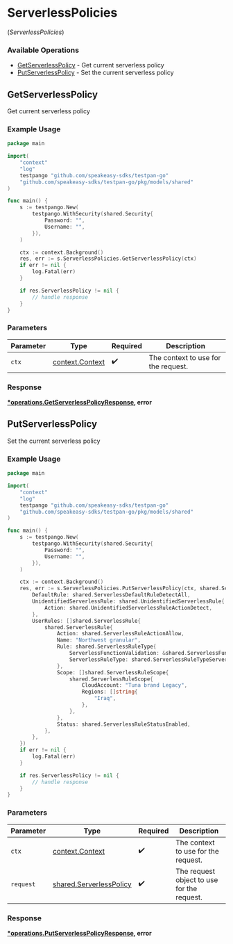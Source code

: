 # ServerlessPolicies
(*ServerlessPolicies*)

### Available Operations

* [GetServerlessPolicy](#getserverlesspolicy) - Get current serverless policy
* [PutServerlessPolicy](#putserverlesspolicy) - Set the current serverless policy

## GetServerlessPolicy

Get current serverless policy

### Example Usage

```go
package main

import(
	"context"
	"log"
	testpango "github.com/speakeasy-sdks/testpan-go"
	"github.com/speakeasy-sdks/testpan-go/pkg/models/shared"
)

func main() {
    s := testpango.New(
        testpango.WithSecurity(shared.Security{
            Password: "",
            Username: "",
        }),
    )

    ctx := context.Background()
    res, err := s.ServerlessPolicies.GetServerlessPolicy(ctx)
    if err != nil {
        log.Fatal(err)
    }

    if res.ServerlessPolicy != nil {
        // handle response
    }
}
```

### Parameters

| Parameter                                             | Type                                                  | Required                                              | Description                                           |
| ----------------------------------------------------- | ----------------------------------------------------- | ----------------------------------------------------- | ----------------------------------------------------- |
| `ctx`                                                 | [context.Context](https://pkg.go.dev/context#Context) | :heavy_check_mark:                                    | The context to use for the request.                   |


### Response

**[*operations.GetServerlessPolicyResponse](../../models/operations/getserverlesspolicyresponse.md), error**


## PutServerlessPolicy

Set the current serverless policy

### Example Usage

```go
package main

import(
	"context"
	"log"
	testpango "github.com/speakeasy-sdks/testpan-go"
	"github.com/speakeasy-sdks/testpan-go/pkg/models/shared"
)

func main() {
    s := testpango.New(
        testpango.WithSecurity(shared.Security{
            Password: "",
            Username: "",
        }),
    )

    ctx := context.Background()
    res, err := s.ServerlessPolicies.PutServerlessPolicy(ctx, shared.ServerlessPolicy{
        DefaultRule: shared.ServerlessDefaultRuleDetectAll,
        UnidentifiedServerlessRule: shared.UnidentifiedServerlessRule{
            Action: shared.UnidentifiedServerlessRuleActionDetect,
        },
        UserRules: []shared.ServerlessRule{
            shared.ServerlessRule{
                Action: shared.ServerlessRuleActionAllow,
                Name: "Northwest granular",
                Rule: shared.ServerlessRuleType{
                    ServerlessFunctionValidation: &shared.ServerlessFunctionValidation{},
                    ServerlessRuleType: shared.ServerlessRuleTypeServerlessRuleTypeFunctionAnyServerlessRuleType,
                },
                Scope: []shared.ServerlessRuleScope{
                    shared.ServerlessRuleScope{
                        CloudAccount: "Tuna brand Legacy",
                        Regions: []string{
                            "Iraq",
                        },
                    },
                },
                Status: shared.ServerlessRuleStatusEnabled,
            },
        },
    })
    if err != nil {
        log.Fatal(err)
    }

    if res.ServerlessPolicy != nil {
        // handle response
    }
}
```

### Parameters

| Parameter                                                          | Type                                                               | Required                                                           | Description                                                        |
| ------------------------------------------------------------------ | ------------------------------------------------------------------ | ------------------------------------------------------------------ | ------------------------------------------------------------------ |
| `ctx`                                                              | [context.Context](https://pkg.go.dev/context#Context)              | :heavy_check_mark:                                                 | The context to use for the request.                                |
| `request`                                                          | [shared.ServerlessPolicy](../../models/shared/serverlesspolicy.md) | :heavy_check_mark:                                                 | The request object to use for the request.                         |


### Response

**[*operations.PutServerlessPolicyResponse](../../models/operations/putserverlesspolicyresponse.md), error**


